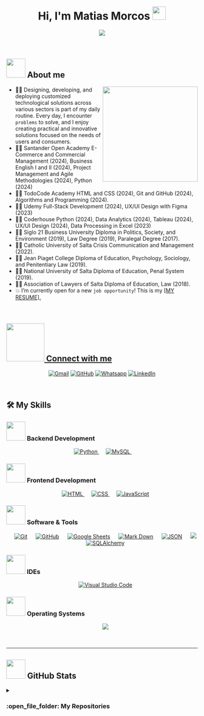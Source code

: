 <h1 align="center">Hi, I'm Matias Morcos <img src="https://media.giphy.com/media/hvRJCLFzcasrR4ia7z/giphy.gif" width="35"></h1>
  <p align="center">
    <a href="https://github.com/DenverCoder1/readme-typing-svg">
      <img src="https://readme-typing-svg.herokuapp.com?font=Time+New+Roman&color=%23C8BE25&size=25&center=true&vCenter=true&width=600&height=100&lines=Web+Developer;Designing;Developing;&+Deploying;Software+Solutions;Using;Researching+about;&+Learning+constinuously;Python">
    </a>
  </p>

<br>

## <picture><img src = "https://github.com/7oSkaaa/7oSkaaa/blob/main/Images/about_me.gif?raw=true" width = 50px></picture> About me

<picture> <img align="right" src="https://github.com/7oSkaaa/7oSkaaa/blob/main/Images/Right_Side.gif?raw=true" width = 250px></picture>

- :technologist: Designing, developing, and deploying customized technological
solutions across various sectors is part of my daily routine. Every day, I
encounter `problems` to solve, and I enjoy creating practical and
innovative solutions focused on the needs of users and consumers.
- :student: Santander Open Academy 
E-Commerce and Commercial Management (2024),
Business English I and II (2024),
Project Management and Agile Methodologies (2024),
Python (2024)
- :student: TodoCode Academy
HTML and CSS (2024), 
Git and GitHub (2024),
Algorithms and Programming (2024).
- :student: Udemy
Full-Stack Development (2024),
UX/UI Design with Figma (2023)
- :student: Coderhouse
Python (2024),
Data Analytics (2024),
Tableau (2024),
UX/UI Design (2024),
Data Processing in Excel (2023)
- :student: Siglo 21 Business University
Diploma in Politics, Society, and Environment (2019),
Law Degree (2019),
Paralegal Degree (2017).
- :student: Catholic University of Salta
Crisis Communication and Management (2022).
- :student: Jean Piaget College
Diploma of Education, Psychology, Sociology, and Penitentiary Law (2019).
- :student: National University of Salta
Diploma of Education, Penal System (2019).
- :student: Association of Lawyers of Salta
Diploma of Education, Law (2018).
- :boom: I’m currently open for a new `job opportunity`! This is my <a href="resume_wd.pdf" download>[MY RESUME].

<br>

## <picture> <img src="https://github.com/7oSkaaa/7oSkaaa/blob/main/Images/Connect-with-me.gif?raw=true" width="100px"> </picture> Connect with me

<p align="center">
	<a href="mailto:matimorcos27@gmail.com"><img img src="https://img.shields.io/badge/gmail-%23EA4335.svg?style=plastic&logo=gmail&logoColor=white" alt="Gmail"/></a>
	<a href="https://github.com/matimorcos"><img src="https://img.shields.io/badge/github-%23181717.svg?style=plastic&logo=github&logoColor=white" alt="GitHub"/></a>
	<a href="https://wa.me/543874852809"><img src="https://img.shields.io/badge/whatsapp-%2325D366.svg?style=plastic&logo=whatsapp&logoColor=white" alt="Whatsapp"/></a>
	<a href="https://www.linkedin.com/in/matias-morcos-mm/"><img src="https://img.shields.io/badge/linkedin-%230A66C2.svg?style=plastic&logo=linkedin&logoColor=white" alt="LinkedIn"/></a>
</p>
<br>


## 🛠️ My Skills

### <picture> <img src = "https://github.com/7oSkaaa/7oSkaaa/blob/main/Images/Programming_Languages.gif?raw=true" width = 50px>  </picture> Backend Development

<p align="center"> 
  &emsp;
   <a href="https://www.python.org" target="_blank">
    <img alt="Python" src="https://img.shields.io/badge/Python%20-%2314354C.svg?style=plastic&logo=python&logoColor=white">
  </a>
  &emsp;
   <a href="https://www.mysql.com" target="_blank">
    <img alt="MySQL" src="https://img.shields.io/badge/MySQL%20-%4479A1.svg?style=plastic&logo=mysql&logoColor=white">
  </a>
  &emsp;
</p>

### <picture> <img src = "https://github.com/7oSkaaa/7oSkaaa/blob/main/Images/Front_End.gif?raw=true" width = 50px>  </picture> Frontend Development
<p align="center"> 
  &emsp; 
  <a href="https://www.w3.org/html/" target="_blank"> 
   <img alt="HTML" src="https://img.shields.io/badge/HTML5%20-%23E34F26.svg?style=plastic&logo=html5&logoColor=white">
  </a>   
  &emsp;
  <a href="https://www.w3schools.com/css/" target="_blank">
    <img alt="CSS" src="https://img.shields.io/badge/CSS%20-%231572B6.svg?style=plastic&logo=css3&logoColor=white">
  </a> 
  &emsp;
  <a href="https://developer.mozilla.org/en-US/docs/Web/JavaScript" target="_blank"> 
     <img alt="JavaScript" src="https://img.shields.io/badge/JavaScript%20-%23F7DF1E.svg?style=plastic&logo=javascript&logoColor=black">
   </a>
</p>

 ### <picture> <img src = "https://github.com/7oSkaaa/7oSkaaa/blob/main/Images/Software_Tools.gif?raw=true" width = 50px>  </picture> Software & Tools
 
<p align="center">
  &emsp;
    <a href="#"><img alt="Git" src="https://img.shields.io/badge/Git%20-%23F05033.svg?style=plastic&logo=git&logoColor=white"></a>
  &emsp;
    <a href="#"><img alt="GitHub" src="https://img.shields.io/badge/github-%23181717.svg?style=plastic&logo=github&logoColor=white"></a>
  &emsp;
    <a href="#"><img alt="Google Sheets" src="https://img.shields.io/badge/Google%20Sheets%20-%2334A853.svg?style=plastic&logo=google%20sheets&logoColor=white"></a>
  &emsp;
    <a href="#"><img alt="Mark Down" src="https://img.shields.io/badge/Markdown-000000?style=plastic&logo=markdown&logoColor=white"></a>
  &emsp;
    <a href="#"><img alt="JSON" img src="https://img.shields.io/badge/json-%23000000.svg?style=plastic&logo=json&logoColor=white"></a>
    &emsp;
    <a href="#"><img src="https://img.shields.io/badge/django-%23092E20.svg?&style=plastic&logo=django&logoColor=white" /></a>
    &emsp;
    <a href="https://www.sqlalchemy.org" target="_blank">
    <img alt="SQLAlchemy" src="https://img.shields.io/badge/SQLAlchemy%20-%D71F00.svg?style=plastic&logo=sqlalchemy&logoColor=white">
  </a>
</p>

 ### <picture> <img src = "https://github.com/7oSkaaa/7oSkaaa/blob/main/Images/IDEs.gif?raw=true" width = 50px>  </picture> IDEs
 
<p align="center">
  &emsp;
    <a href="#"><img alt="Visual Studio Code" src="https://img.shields.io/badge/Visual%20Studio%20Code-0078d7.svg?style=plastic&logo=visual-studio-code&logoColor=white"></a>
</p>

 ### <picture> <img src = "https://github.com/7oSkaaa/7oSkaaa/blob/main/Images/OS.gif?raw=true" width = 50px>  </picture> Operating Systems
 
<p align="center">
  &emsp;
    <a href="#"><img src="https://img.shields.io/badge/Windows-0078D6?style=plastic&logo=windows&logoColor=white"></a>
</p>

<br> 

---

## <picture> <img src = "https://github.com/7oSkaaa/7oSkaaa/blob/main/Images/Statistics.gif?raw=true" width = 50px>  </picture> GitHub Stats
	
<p align="center">
	
<details><summary><h3> :open_file_folder: My Repositories </h3></summary>
	
<div>
  <p align="center">
	<a href="https://github.com/matimorcos/mufa365">
      		<img src="https://github-readme-stats.vercel.app/api/pin/?username=matimorcos&repo=mufa365&theme=tokyonight" alt="GitHub Stats" />
    	</a>
  </p>
</div>
</details>

</br></br>